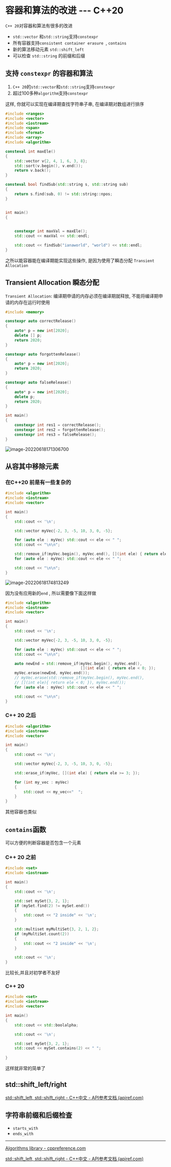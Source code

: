 # 容器和算法的改进 --- C++20

`C++ 20`对容器和算法有很多的改进

- `std::vector` 和`std::string`支持`constexpr`
- 所有容器支持`consistent container erasure `, `contains`
- 新的算法移动元素 `std::shift_left`
- 可以检查 `std::string` 的前缀和后缀

## 支持 `constexpr` 的容器和算法

1.  `C++ 20`的`std::vector`和`std::string`支持`constexpr`
2. 超过100多种`algorithm`支持`constexpr`

这样, 你就可以实现在编译期查找字符串子串, 在编译期对数组进行排序

```cpp
#include <ranges>
#include <vector>
#include <iostream>
#include <span>
#include <format>
#include <array>
#include <algorithm>

consteval int maxEle()
{
	std::vector v{2, 4, 1, 6, 3, 8};
	std::sort(v.begin(), v.end());
	return v.back();
}

consteval bool findSub(std::string s, std::string sub)
{
	return s.find(sub, 0) != std::string::npos;
}


int main()
{
	

	constexpr int maxVal = maxEle();
	std::cout << maxVal << std::endl;

	std::cout << findSub("ianaworld", "world") << std::endl;
}

```

之所以能容器能在编译期能实现这些操作, 是因为使用了瞬态分配 `Transient Allocation`

## **Transient Allocation** 瞬态分配

`Transient Allocation`: 编译期申请的内存必须在编译期就释放, 不能将编译期申请的内存在运行时使用

```cpp
#include <memory>

constexpr auto correctRelease()
{
	auto* p = new int[2020];
	delete [] p;
	return 2020;
}

constexpr auto forgottenRelease()
{
	auto* p = new int[2020];
	return 2020;
}

constexpr auto falseRelease()
{
	auto* p = new int[2020];
	delete p;
	return 2020;
}

int main()
{
	constexpr int res1 = correctRelease();
	constexpr int res2 = forgottenRelease();
	constexpr int res3 = falseRelease();
}

```

![image-20220618171306700](https://lzx-figure-bed.obs.dualstack.cn-north-4.myhuaweicloud.com/Figurebed/202206181713892.png)

## 从容其中移除元素

### 在C++20 前是有一些复杂的

```cpp
#include <algorithm>
#include <iostream>
#include <vector>

int main()
{
	std::cout << '\n';

	std::vector myVec{-2, 3, -5, 10, 3, 0, -5};

	for (auto ele : myVec) std::cout << ele << " ";
	std::cout << "\n\n";

	std::remove_if(myVec.begin(), myVec.end(), [](int ele) { return ele < 0; });
	for (auto ele : myVec) std::cout << ele << " ";

	std::cout << "\n\n";
}

```

![image-20220618174813249](https://lzx-figure-bed.obs.dualstack.cn-north-4.myhuaweicloud.com/Figurebed/202206181748313.png)

因为没有应用新的`end` , 所以需要像下面这样做

```cpp
#include <algorithm>
#include <iostream>
#include <vector>

int main()
{
	std::cout << '\n';

	std::vector myVec{-2, 3, -5, 10, 3, 0, -5};

	for (auto ele : myVec) std::cout << ele << " ";
	std::cout << "\n\n";

	auto newEnd = std::remove_if(myVec.begin(), myVec.end(),
	                             [](int ele) { return ele < 0; });
	myVec.erase(newEnd, myVec.end());
	// myVec.erase(std::remove_if(myVec.begin(), myVec.end(),
	// [](int ele){ return ele < 0; }), myVec.end());
	for (auto ele : myVec) std::cout << ele << " ";

	std::cout << "\n\n";
}

```

### C++ 20 之后

```cpp
#include <algorithm>
#include <iostream>
#include <vector>

int main()
{
	std::cout << '\n';

	std::vector myVec{-2, 3, -5, 10, 3, 0, -5};

	std::erase_if(myVec, [](int ele) { return ele >= 3; });

	for (int my_vec : myVec)
	{
		std::cout << my_vec<<"  ";
	}
}

```

其他容器也类似

## `contains`函数

可以方便的判断容器是否包含一个元素

### C++ 20 之前

```cpp
#include <set>
#include <iostream>

int main()
{
	std::cout << '\n';

	std::set mySet{3, 2, 1};
	if (mySet.find(2) != mySet.end())
	{
		std::cout << "2 inside" << '\n';
	}

	std::multiset myMultiSet{3, 2, 1, 2};
	if (myMultiSet.count(2))
	{
		std::cout << "2 inside" << '\n';
	}

	std::cout << '\n';
}

```

比较长,并且对初学者不友好

### C++ 20

```cpp
#include <set>
#include <iostream>
#include <vector>

int main()
{
	std::cout << std::boolalpha;

	std::cout << '\n';

	std::set mySet{3, 2, 1};
	std::cout << mySet.contains(2) << " ";
	
}

```

这样就非常的简单了

## std::shift_left/right

[std::shift_left, std::shift_right - C++中文 - API参考文档 (apiref.com)](https://www.apiref.com/cpp-zh/cpp/algorithm/shift.html)

## 字符串前缀和后缀检查

- `starts_with`
- `ends_with`







------

[Algorithms library - cppreference.com](https://en.cppreference.com/w/cpp/algorithm)

[std::shift_left, std::shift_right - C++中文 - API参考文档 (apiref.com)](https://www.apiref.com/cpp-zh/cpp/algorithm/shift.html)